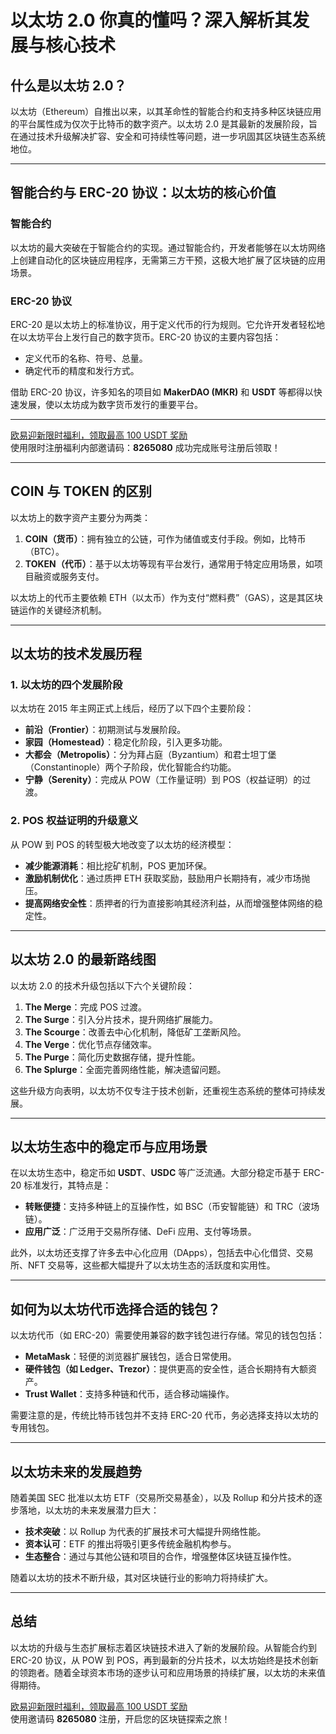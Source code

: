 # 以太坊 2.0 你真的懂吗？深入解析其发展与核心技术



## 什么是以太坊 2.0？

以太坊（Ethereum）自推出以来，以其革命性的智能合约和支持多种区块链应用的平台属性成为仅次于比特币的数字资产。以太坊 2.0 是其最新的发展阶段，旨在通过技术升级解决扩容、安全和可持续性等问题，进一步巩固其区块链生态系统地位。

---

## 智能合约与 ERC-20 协议：以太坊的核心价值

### 智能合约

以太坊的最大突破在于智能合约的实现。通过智能合约，开发者能够在以太坊网络上创建自动化的区块链应用程序，无需第三方干预，这极大地扩展了区块链的应用场景。

### ERC-20 协议

ERC-20 是以太坊上的标准协议，用于定义代币的行为规则。它允许开发者轻松地在以太坊平台上发行自己的数字货币。ERC-20 协议的主要内容包括：
- 定义代币的名称、符号、总量。
- 确定代币的精度和发行方式。

借助 ERC-20 协议，许多知名的项目如 **MakerDAO (MKR)** 和 **USDT** 等都得以快速发展，使以太坊成为数字货币发行的重要平台。

---
[欧易迎新限时福利，领取最高 100 USDT 奖励](https://bit.ly/OKXe)  
使用限时注册福利内部邀请码：**8265080** 成功完成账号注册后领取！

---

## COIN 与 TOKEN 的区别

以太坊上的数字资产主要分为两类：
1. **COIN（货币）**：拥有独立的公链，可作为储值或支付手段。例如，比特币（BTC）。
2. **TOKEN（代币）**：基于以太坊等现有平台发行，通常用于特定应用场景，如项目融资或服务支付。

以太坊上的代币主要依赖 ETH（以太币）作为支付“燃料费”（GAS），这是其区块链运作的关键经济机制。

---

## 以太坊的技术发展历程

### 1. 以太坊的四个发展阶段

以太坊在 2015 年主网正式上线后，经历了以下四个主要阶段：
- **前沿（Frontier）**：初期测试与发展阶段。
- **家园（Homestead）**：稳定化阶段，引入更多功能。
- **大都会（Metropolis）**：分为拜占庭（Byzantium）和君士坦丁堡（Constantinople）两个子阶段，优化智能合约功能。
- **宁静（Serenity）**：完成从 POW（工作量证明）到 POS（权益证明）的过渡。

### 2. POS 权益证明的升级意义

从 POW 到 POS 的转型极大地改变了以太坊的经济模型：
- **减少能源消耗**：相比挖矿机制，POS 更加环保。
- **激励机制优化**：通过质押 ETH 获取奖励，鼓励用户长期持有，减少市场抛压。
- **提高网络安全性**：质押者的行为直接影响其经济利益，从而增强整体网络的稳定性。

---

## 以太坊 2.0 的最新路线图

以太坊 2.0 的技术升级包括以下六个关键阶段：
1. **The Merge**：完成 POS 过渡。
2. **The Surge**：引入分片技术，提升网络扩展能力。
3. **The Scourge**：改善去中心化机制，降低矿工垄断风险。
4. **The Verge**：优化节点存储效率。
5. **The Purge**：简化历史数据存储，提升性能。
6. **The Splurge**：全面完善网络性能，解决遗留问题。

这些升级方向表明，以太坊不仅专注于技术创新，还重视生态系统的整体可持续发展。

---

## 以太坊生态中的稳定币与应用场景

在以太坊生态中，稳定币如 **USDT**、**USDC** 等广泛流通。大部分稳定币基于 ERC-20 标准发行，其特点是：
- **转账便捷**：支持多种链上的互操作性，如 BSC（币安智能链）和 TRC（波场链）。
- **应用广泛**：广泛用于交易所存储、DeFi 应用、支付等场景。

此外，以太坊还支撑了许多去中心化应用（DApps），包括去中心化借贷、交易所、NFT 交易等，这些都大幅提升了以太坊生态的活跃度和实用性。

---

## 如何为以太坊代币选择合适的钱包？

以太坊代币（如 ERC-20）需要使用兼容的数字钱包进行存储。常见的钱包包括：
- **MetaMask**：轻便的浏览器扩展钱包，适合日常使用。
- **硬件钱包（如 Ledger、Trezor）**：提供更高的安全性，适合长期持有大额资产。
- **Trust Wallet**：支持多种链和代币，适合移动端操作。

需要注意的是，传统比特币钱包并不支持 ERC-20 代币，务必选择支持以太坊的专用钱包。

---

## 以太坊未来的发展趋势

随着美国 SEC 批准以太坊 ETF（交易所交易基金），以及 Rollup 和分片技术的逐步落地，以太坊的未来发展潜力巨大：
- **技术突破**：以 Rollup 为代表的扩展技术可大幅提升网络性能。
- **资本认可**：ETF 的推出将吸引更多传统金融机构参与。
- **生态整合**：通过与其他公链和项目的合作，增强整体区块链互操作性。

随着以太坊的技术不断升级，其对区块链行业的影响力将持续扩大。

---

## 总结

以太坊的升级与生态扩展标志着区块链技术进入了新的发展阶段。从智能合约到 ERC-20 协议，从 POW 到 POS，再到最新的分片技术，以太坊始终是技术创新的领跑者。随着全球资本市场的逐步认可和应用场景的持续扩展，以太坊的未来值得期待。

[欧易迎新限时福利，领取最高 100 USDT 奖励](https://bit.ly/OKXe)  
使用邀请码 **8265080** 注册，开启您的区块链探索之旅！
